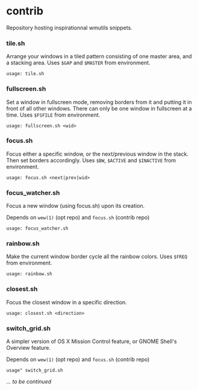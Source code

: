 contrib
=======

Repository hosting inspirationnal wmutils snippets.

### tile.sh
Arrange your windows in a tiled pattern consisting of one master area, and a
stacking area. Uses `$GAP` and `$MASTER` from environment.

    usage: tile.sh

### fullscreen.sh
Set a window in fullscreen mode, removing borders from it and putting it in
front of all other windows. There can only be one window in fullscreen at a
time. Uses `$FSFILE` from environment.

    usage: fullscreen.sh <wid>

### focus.sh
Focus either a specific window, or the next/previous window in the stack. Then
set borders accordingly. Uses `$BW`, `$ACTIVE` and `$INACTIVE` from environment.

    usage: focus.sh <next|prev|wid>

### focus\_watcher.sh
Focus a new window (using focus.sh) upon its creation.

Depends on `wew(1)` (opt repo)  and `focus.sh` (contrib repo)

    usage: focus_watcher.sh

### rainbow.sh
Make the current window border cycle all the rainbow colors. Uses `$FREQ` from
environment.

    usage: rainbow.sh

### closest.sh
Focus the closest window in a specific direction.

    usage: closest.sh <direction>

### switch\_grid.sh
A simpler version of OS X Mission Control feature, or GNOME Shell's Overview
feature.

Depends on `wew(1)` (opt repo)  and `focus.sh` (contrib repo)

    usage" switch_grid.sh

*... to be continued*
